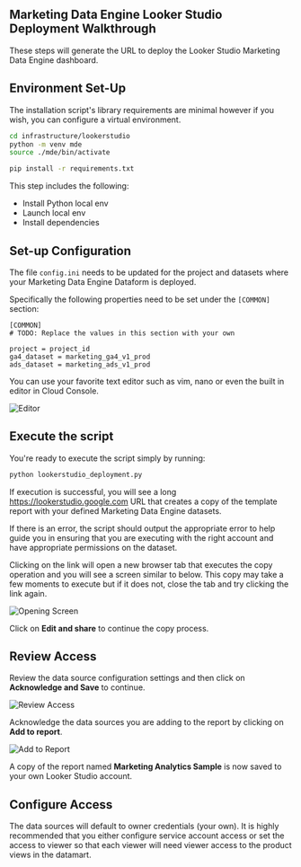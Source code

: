 ## Marketing Data Engine Looker Studio Deployment Walkthrough

These steps will generate the URL to deploy the Looker Studio Marketing Data Engine dashboard.

## Environment Set-Up

The installation script's library requirements are minimal however if you wish, you can configure a virtual environment.

```sh
cd infrastructure/lookerstudio
python -m venv mde
source ./mde/bin/activate

pip install -r requirements.txt
```

This step includes the following:
- Install Python local env
- Launch local env
- Install dependencies

## Set-up Configuration

The file `config.ini` needs to be updated for the project and datasets where your Marketing Data Engine Dataform is deployed.

Specifically the following properties need to be set under the `[COMMON]` section:

```
[COMMON]
# TODO: Replace the values in this section with your own

project = project_id
ga4_dataset = marketing_ga4_v1_prod
ads_dataset = marketing_ads_v1_prod
```

You can use your favorite text editor such as vim, nano or even the built in editor in Cloud Console.

![Editor](https://github.com/TXZebra/marketing-data-engine/raw/main/infrastructure/lookerstudio/images/editor.png)

## Execute the script

You're ready to execute the script simply by running:

```sh
python lookerstudio_deployment.py
```

If execution is successful, you will see a long https://lookerstudio.google.com URL that creates a copy of the template report with your defined Marketing Data Engine datasets.

If there is an error, the script should output the appropriate error to help guide you in ensuring that you are executing with the right account and have appropriate permissions on the dataset.

Clicking on the link will open a new browser tab that executes the copy operation and you will see a screen similar to below. This copy may take a few moments to execute but if it does not, close the tab and try clicking the link again.

![Opening Screen](https://github.com/TXZebra/marketing-data-engine/raw/main/infrastructure/lookerstudio/images/opening.png)

Click on **Edit and share** to continue the copy process.

## Review Access

Review the data source configuration settings and then click on **Acknowledge and Save** to continue.

![Review Access](https://github.com/TXZebra/marketing-data-engine/raw/main/infrastructure/lookerstudio/images/review_access.png)

Acknowledge the data sources you are adding to the report by clicking on **Add to report**.

![Add to Report](https://github.com/TXZebra/marketing-data-engine/raw/main/infrastructure/lookerstudio/images/add_to_report.png)

A copy of the report named **Marketing Analytics Sample** is now saved to your own Looker Studio account.

## Configure Access

The data sources will default to owner credentials (your own). It is highly recommended that you either configure service account access or set the access to viewer so that each viewer will need viewer access to the product views in the datamart.